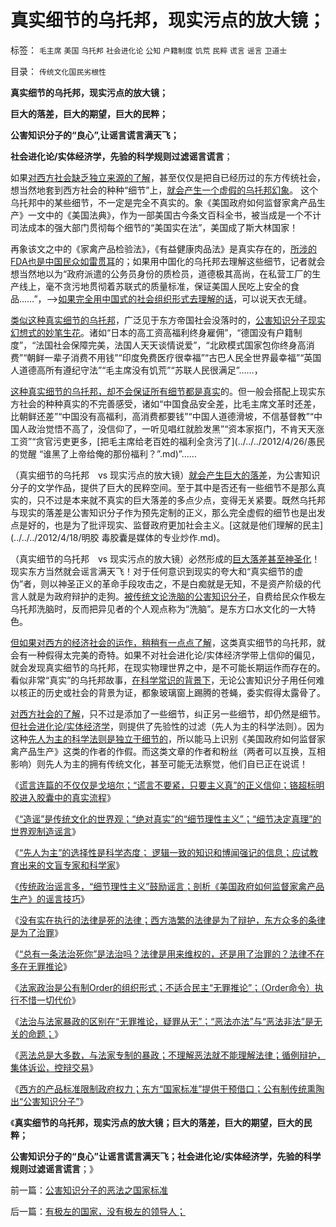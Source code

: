 # 真实细节的乌托邦，现实污点的放大镜；

标签： `毛主席` `美国` `乌托邦` `社会进化论` `公知` `户籍制度` `饥荒` `民粹` `谎言` `谣言` `卫道士` 

目录： `传统文化国民劣根性`

**真实细节的乌托邦，现实污点的放大镜；**

**巨大的落差，巨大的期望，巨大的民粹；**

**公害知识分子的“良心”,让谣言谎言满天飞；**

**社会进化论/实体经济学，先验的科学规则过滤谣言谎言**；

如果[对西方社会缺乏独立来源的了解](../../../2012/3/26/东方民众缺乏对西方社会的了解.md)，甚至仅仅是把自已经历过的东方传统社会，想当然地套到西方社会的种种“细节”上，[就会产生一个虚假的乌托邦幻象](../../../2009/11/15/民主“主义”乌托邦和北欧社会主义.md)。
这个乌托邦中的某些细节，不一定是完全不真实的。象《美国政府如何监督家禽产品生产》一文中的《美国法典》，作为一部美国古今条文百科全书，被当成是一个不计司法成本的强大部门贯彻每个细节的“美国实在法”，美国成了斯大林国家！

再象该文之中的《家禽产品检验法》，《有益健康肉品法》是真实存在的，[所涉的FDA也是中国民众如雷贯耳](../../../2011/6/10/FDA监管越多越没有公益.md)的；如果用中国化的乌托邦去理解这些细节，记者就会想当然地以为“政府派遣的公务员身份的质检员，道德极其高尚，在私营工厂的生产线上，毫不贪污地贯彻着苏联式的质量标准，保证美国人民吃上安全的食品……”，——>[如果完全用中国式的社会组织形式去理解的话](http://darthvad.blog.163.com/blog/static/5339947020111128253230/)，可以说天衣无缝。

[类似这种真实细节的乌托邦](../../../2012/5/3/传统文化谣言多！“细节理性主义”鼓励谣言.md)，广泛见于东方帝国社会没落时的，[公害知识分子现实幻想式的妙笔生花](../../../2012/3/30/国产公知普遍愚昧，仅有“改变”的共识；.md)。诸如“日本的高工资高福利终身雇佣”，“德国没有户籍制度”，“法国社会保障完美，法国人天天谈情说爱”，“北欧模式国家包你终身高消费”“朝鲜一辈子消费不用钱”“印度免费医疗很幸福”“古巴人民全世界最幸福”“英国人道德高所有遵纪守法”“毛主席没有饥荒”“苏联人民很满足”……，

[这种真实细节的乌托邦，却不会保证所有细节都是真实](../../../2012/5/3/“绝对真实”的“细节理性主义”制造谣言.md)的。但一般会搭配上现实东方社会的种种真实的不完善感受，诸如“中国食品安全差，比毛主席文革时还差，比朝鲜还差”“中国没有高福利，高消费都要钱”“中国人道德滑坡，不信基督教”“中国人政治觉悟不高了，没信仰了，一听见唱红就脸发黑”“资本家抠门，不肯天天涨工资”“贪官污吏更多，[把毛主席给老百姓的福利全贪污了](../../../2012/4/26/愚民的觉醒 “谁黑了上帝给俺的那份福利？”.md)”……

（真实细节的乌托邦　vs 现实污点的放大镜）[就会产生巨大的落差](../../../2012/2/29/阻碍民主进程的不是既得的利益者.md)，为公害知识分子的文学作品，提供了巨大的民粹空间。至于其中是否还有一些细节不是那么真实的，只不过是本来就不真实的巨大落差的多点少点，变得无关紧要。既然乌托邦与现实的落差是公害知识分子作为预先定制的正义，那么完全虚假的细节也是出发点是好的，也是为了批评现实、监督政府更加社会主义。[这就是他们理解的民主](../../../2012/4/18/明胶 毒胶囊是媒体的专业炒作.md)。

（真实细节的乌托邦　vs 现实污点的放大镜）必然形成的[巨大落差甚至神圣化](../../../2009/8/29/过高的期望造就了唯心，左倾，和乌托邦.md)！现实东方当然就会谣言满天飞！对于任何意识到现实的夸大和“真实细节的虚伪”者，则以神圣正义的革命手段攻击之，不是白痴就是无知，不是资产阶级的代言人就是为政府辩护的走狗。[被传统文论洗脑的公害知识分子](../../../2010/8/6/“犬儒”特指有批评没有解决方法的批评家.md)，自费给民众作极左乌托邦洗脑时，反而把异见者的个人观点称为“洗脑”。是东方口水文化的一大特色。

[但如果对西方的经济社会的运作，稍稍有一点点了解](../../../2010/8/11/多了解一点世界历史，中国现实就少一点盲目性.md)，这类真实细节的乌托邦，就会有一种假得太完美的奇特。如果不对社会进化论/实体经济学带上信仰的偏见，就会发现真实细节的乌托邦，在现实物理世界之中，是不可能长期运作而存在的。看似非常“真实”的乌托邦故事，[在科学常识的背景下](../../../2009/9/25/依托科学的发展观打击极左民粹.md)，无论公害知识分子用任何难以核正的历史或社会的背景为证，都象玻璃窗上踢腾的苍蝇，委实假得太露骨了。

[对西方社会的了解](../../../2010/8/11/要了解中国历史，必须广读世界历史.md)，只不过是添加了一些细节，纠正另一些细节，却仍然是细节。[但社会进化论/实体经济学](../../../2012/3/12/数学－系统论和社会进化论之间的逻辑关系.md)，则提供了先验性的过滤（先人为主的科学法则）。因为这种[先人为主的科学法则是独立于细节的](../../../2012/5/3/“先人为主”的选择性是科学的认知态度；.md)，所以能马上识别《美国政府如何监督家禽产品生产》这类的作者的作假。而这类文章的作者和粉丝（两者可以互换，互相影响）则先人为主的拥有传统文化，甚至可能无法察觉，他们自已正在说谎！

《[谎言连篇的不仅仅是戈培尔；“谎言不要紧，只要主义真”的正义信仰；铬超标明胶进入胶囊中的真实流程](../../../2012/5/2/“谎言不要紧，只要主义真”的正义信仰.md)》

《[“造谣”是传统文化的世界观；“绝对真实”的“细节理性主义”；“细节决定真理”的世界观制造谣言](../../../2012/5/3/“绝对真实”的“细节理性主义”制造谣言.md)》

《[“先人为主”的选择性是科学态度；
逻辑一致的知识和博闻强记的信息；应试教育出来的文盲专家和科学家](../../../2012/5/3/“先人为主”的选择性是科学的认知态度；.md)》

《[传统政治谣言多，“细节理性主义”鼓励谣言；剖析《美国政府如何监督家禽产品生产》的谣言技巧](../../../2012/5/3/传统文化谣言多！“细节理性主义”鼓励谣言.md)》

《[没有实在执行的法律是死的法律；西方浩繁的法律是为了辩护，东方众多的条律是为了治罪](../../../2012/5/4/虚构现实的“西方民主的乌托邦”.md)》

《[“总有一条法治死你”是法治吗？法律是用来维权的，还是用了治罪的？法律不在多在无罪推论](../../../2012/5/4/“总有一条法治死你”&quot;把无辜者办成铁案&quot;.md)》

《[法家政治是公有制Order的组织形式；不适合民主“无罪推论”；（Order命令）执行不惜一切代价](../../../2012/5/4/苏联819政变，东德享里奇案和纽伦堡审判中的法家专制和原罪.md)》

《[法治与法家暴政的区别在“无罪推论，疑罪从无”；“恶法亦法”与“恶法非法”是无关的命题；](../../../2012/5/5/恶法亦法的法家暴政和无罪推论的法治.md)》

《[恶法总是大多数，与法家专制的暴政；不理解恶法就不能理解法律；循例辩护，集体诉讼，控辩交易](../../../2012/5/5/恶法总是大多数，循例辩护，集体诉讼，控辩交易，法家暴政.md)》

《[西方的产品标准限制政府权力；东方“国家标准”提供干预借口；公有制传统熏陶出“公害知识分子”](../../../2012/5/5/公害知识分子的恶法之国家标准.md)》

《**真实细节的乌托邦，现实污点的放大镜；巨大的落差，巨大的期望，巨大的民粹；**

**公害知识分子的“良心”让谣言谎言满天飞；社会进化论/实体经济学，先验的科学规则过滤谣言谎言**；》



前一篇：[公害知识分子的恶法之国家标准](../../../2012/5/5/公害知识分子的恶法之国家标准.md)

后一篇：[有极左的国家，没有极左的领导人；](../../../2012/5/6/有极左的国家，没有极左的领导人；.md)